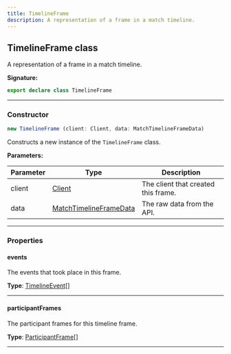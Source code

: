 ```yaml
---
title: TimelineFrame
description: A representation of a frame in a match timeline.
---
```


## TimelineFrame class

A representation of a frame in a match timeline.

**Signature:**

```ts
export declare class TimelineFrame 
```

---

### Constructor

```ts
new TimelineFrame (client: Client, data: MatchTimelineFrameData)
```

Constructs a new instance of the `TimelineFrame` class.

**Parameters:**

| Parameter | Type | Description |
| --------- | ---- | ----------- |
| client | [Client](/api/Client.md) | The client that created this frame. |
| data | [MatchTimelineFrameData](/api/MatchTimelineFrameData.md) | The raw data from the API. |
---

### Properties

#### events

The events that took place in this frame.



**Type**: [TimelineEvent](/api/TimelineEvent.md)[]

---

#### participantFrames

The participant frames for this timeline frame.



**Type**: [ParticipantFrame](/api/ParticipantFrame.md)[]

---

